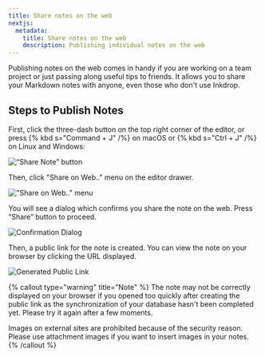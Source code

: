 ```yaml
---
title: Share notes on the web
nextjs:
  metadata:
    title: Share notes on the web
    description: Publishing individual notes on the web
---
```


Publishing notes on the web comes in handy if you are working on a team project or just passing along useful tips to friends.
It allows you to share your Markdown notes with anyone, even those who don't use Inkdrop.

## Steps to Publish Notes

First, click the three-dash button on the top right corner of the editor, or press {% kbd s="Command + J" /%} on macOS or {% kbd s="Ctrl + J" /%} on Linux and Windows:

![“Share Note” button](/images/sharing-notes_button.png)

Then, click "Share on Web.." menu on the editor drawer.

!["Share on Web.." menu](/images/sharing-notes_menu.png)

You will see a dialog which confirms you share the note on the web. Press “Share” button to proceed.

![Confirmation Dialog](/images/sharing-notes_confirmation.png)

Then, a public link for the note is created. You can view the note on your browser by clicking the URL displayed.

![Generated Public Link](/images/sharing-notes_link.png)

{% callout type="warning" title="Note" %}
The note may not be correctly displayed on your browser if you opened too quickly after creating the public link as the synchronization of your database hasn't been completed yet.
Please try it again after a few moments.

Images on external sites are prohibited because of the security reason. Please use attachment images if you want to insert images in your notes.
{% /callout %}
